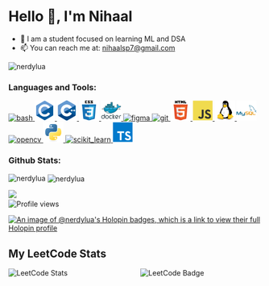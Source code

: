 <h1 align="left">Hello 👋, I'm Nihaal</h1> 

- 🌱 I am a student focused on learning ML and DSA
- 📫 You can reach me at: nihaalsp7@gmail.com
  
<p align="left"> <img src="https://github-profile-trophy.vercel.app/?username=nerdylua&theme=radical" alt="nerdylua" /> </p>

<h3 align="left">Languages and Tools:</h3>
<a href="https://www.gnu.org/software/bash/" target="_blank" rel="noreferrer"> <img src="https://www.vectorlogo.zone/logos/gnu_bash/gnu_bash-icon.svg" alt="bash" width="40" height="40"/> </a> <a href="https://www.cprogramming.com/" target="_blank" rel="noreferrer"> <img src="https://raw.githubusercontent.com/devicons/devicon/master/icons/c/c-original.svg" alt="c" width="40" height="40"/> </a> <a href="https://www.w3schools.com/cpp/" target="_blank" rel="noreferrer"> <img src="https://raw.githubusercontent.com/devicons/devicon/master/icons/cplusplus/cplusplus-original.svg" alt="cplusplus" width="40" height="40"/> </a> <a href="https://www.w3schools.com/css/" target="_blank" rel="noreferrer"> <img src="https://raw.githubusercontent.com/devicons/devicon/master/icons/css3/css3-original-wordmark.svg" alt="css3" width="40" height="40"/> </a> <a href="https://www.docker.com/" target="_blank" rel="noreferrer"> <img src="https://raw.githubusercontent.com/devicons/devicon/master/icons/docker/docker-original-wordmark.svg" alt="docker" width="40" height="40"/> </a> <a href="https://www.figma.com/" target="_blank" rel="noreferrer"> <img src="https://www.vectorlogo.zone/logos/figma/figma-icon.svg" alt="figma" width="40" height="40"/> </a> <a href="https://git-scm.com/" target="_blank" rel="noreferrer"> <img src="https://www.vectorlogo.zone/logos/git-scm/git-scm-icon.svg" alt="git" width="40" height="40"/> </a> <a href="https://www.w3.org/html/" target="_blank" rel="noreferrer"> <img src="https://raw.githubusercontent.com/devicons/devicon/master/icons/html5/html5-original-wordmark.svg" alt="html5" width="40" height="40"/> </a> <a href="https://developer.mozilla.org/en-US/docs/Web/JavaScript" target="_blank" rel="noreferrer"> <img src="https://raw.githubusercontent.com/devicons/devicon/master/icons/javascript/javascript-original.svg" alt="javascript" width="40" height="40"/> </a> <a href="https://www.linux.org/" target="_blank" rel="noreferrer"> <img src="https://raw.githubusercontent.com/devicons/devicon/master/icons/linux/linux-original.svg" alt="linux" width="40" height="40"/> </a> <a href="https://www.mysql.com/" target="_blank" rel="noreferrer"> <img src="https://raw.githubusercontent.com/devicons/devicon/master/icons/mysql/mysql-original-wordmark.svg" alt="mysql" width="40" height="40"/> </a> <a href="https://opencv.org/" target="_blank" rel="noreferrer"> <img src="https://www.vectorlogo.zone/logos/opencv/opencv-icon.svg" alt="opencv" width="40" height="40"/> </a> <a href="https://www.python.org" target="_blank" rel="noreferrer"> <img src="https://raw.githubusercontent.com/devicons/devicon/master/icons/python/python-original.svg" alt="python" width="40" height="40"/> </a> <a href="https://scikit-learn.org/" target="_blank" rel="noreferrer"> <img src="https://upload.wikimedia.org/wikipedia/commons/0/05/Scikit_learn_logo_small.svg" alt="scikit_learn" width="40" height="40"/> </a> <a href="https://www.typescriptlang.org/" target="_blank" rel="noreferrer"> <img src="https://raw.githubusercontent.com/devicons/devicon/master/icons/typescript/typescript-original.svg" alt="typescript" width="40" height="40"/> </a> </p>
<h3 align="left">Github Stats:</h3>
<p><img align="left" src="https://github-readme-stats.vercel.app/api/top-langs/?username=nerdylua&theme=radical&show_icons=true&hide_border=false&layout=compact" alt="nerdylua" /></p>
<p>&nbsp;<img align="center" src="https://github-readme-stats.vercel.app/api?username=nerdylua&theme=radical&show_icons=true&hide_border=false&count_private=true" alt="nerdylua" /></p>
<img src="https://github-readme-streak-stats.herokuapp.com/?user=nerdylua&theme=radical&hide_border=false" /> <br>
<img src="https://komarev.com/ghpvc/?username=nerdylelouch" alt="Profile views" />

[![An image of @nerdylua's Holopin badges, which is a link to view their full Holopin profile](https://holopin.me/nerdylelouch)](https://holopin.io/@nerdylelouch)

## My LeetCode Stats

<div style="display: flex; justify-content: space-between; align-items: center;">
  <img src="https://leetcard.jacoblin.cool/nerdylua?theme=radical&font=Noto%20Sans&ext=contest" alt="LeetCode Stats" style="width: 48%;">
  <img src="https://leetcode-badge-showcase.vercel.app/api?username=nerdylua&theme=dracula&border=border&animated=true" alt="LeetCode Badge" style="width: 48%;">
</div>
